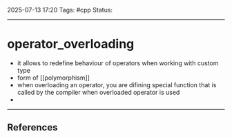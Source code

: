 
2025-07-13 17:20
Tags: #cpp
Status:

---
# operator_overloading
- it allows to redefine behaviour of operators when working with custom type
- form of [[polymorphism]]
- when overloading an operator, you are difining special function that is called by the compiler when overloaded operator is used
- 

---
## References



